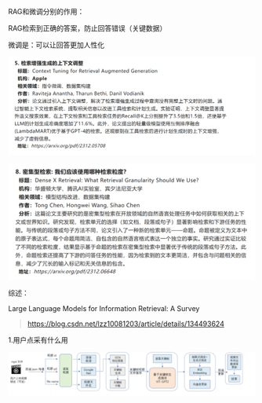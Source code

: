 RAG和微调分别的作用：





RAG检索到正确的答案，防止回答错误（关键数据）





微调是：可以让回答更加人性化





![image-20231213142015294](思考.assets/image-20231213142015294.png)

![image-20231213142201016](思考.assets/image-20231213142201016.png)

综述：

Large Language Models for Information Retrieval: A Survey 

> https://blog.csdn.net/lzz10081203/article/details/134493624





1.用户点采有什么用

![image-20240306184037662](思考.assets/image-20240306184037662.png)